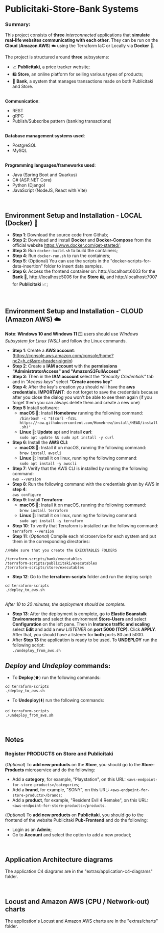 # Publicitaki-Store-Bank Systems

### Summary: 
This project consists of __three__ _interconnected_ applications that __simulate real-life websites communicating with each other__. They can be run on the **Cloud** (**Amazon AWS**) ☁️ using the Terraform IaC or Locally via **Docker** 🐋.

The project is structured around __three__ subsystems: 
- 📈 __Publicitaki__, a price tracker website;
- 🛍️ __Store__, an online platform for selling various types of products;
- 🏦 __Bank__, a system that manages transactions made on both Publicitaki and Store.

<br> __Communication__: 
- REST
- gRPC
- Publish/Subscribe pattern (banking transactions) 

<br> __Database management systems used__: 
- PostgreSQL
- MySQL

<br> __Programming languages/frameworks used__:
- Java (Spring Boot and Quarkus)
- C# (ASP.NET Core)
- Python (Django)
- JavaScript (NodeJS, React with Vite)

<br>

## Environment Setup and Installation - LOCAL (Docker) 🐋
- __Step 1__: Download the source code from Github;
- __Step 2__: Download and install **Docker** and **Docker-Compose** from the official website https://www.docker.com/get-started/;
- __Step 3__: Run `docker-build.sh` to build the containers;
- __Step 4__: Run `docker-run.sh` to run the containers;
- __Step 5__: (Optional) You can use the scripts in the "docker-scripts-for-data-insertion" folder to insert data samples.
- __Step 6__: Access the frontend container on: http://localhost:6003 for the **Bank** 🏦, http://localhost:5006 for the **Store** 🛍️, and http://localhost:7007 for **Publicitaki** 📈;

<br>

## Environment Setup and Installation - CLOUD (Amazon AWS) ☁️

__Note__: __Windows 10 and Windows 11__ 🪟 users should use _Windows Subsystem for Linux (WSL)_ and follow the Linux commands.


- __Step 1__: Create a __AWS account__: (https://console.aws.amazon.com/console/home?nc2=h_ct&src=header-signin)
- __Step 2__: Create a __IAM account__ with the __permissions "AdministratorAccess" and "AmazonS3FullAccess"__
- __Step 3__: Then in the __IAM account__ select the _"Security Credentials"_ tab and in _"Access keys"_ select __"Create access key"__
- __Step 4__: After the key's creation you should will have the __aws credentials__. __IMPORTANT__: do not forget to save the credentials because after you close the dialog you won't be able to see them again (if you forget them you can always delete them and create a new one)
- __Step 5__ Install software:
  - __macOS __: Install __Homebrew__ running the following command: <br> `/bin/bash -c "$(curl -fsSL https://raw.githubusercontent.com/Homebrew/install/HEAD/install.sh)"`
  - __Linux 🐧__: __Update__ apt and install __curl__: <br> `sudo apt update && sudo apt install -y curl`
- __Step 6__: Install the __AWS CLI__:
  - __macOS __: Install it on macOS, running the following command: <br>`brew install awscli`
  - __Linux 🐧__: Install it on linux, running the following command: <br>`sudo apt install -y awscli`
- __Step 7__: Verify that the AWS CLI is installed by running the following command: <br>`aws --version`
- __Step 8__: Run the following command with the credentials given by AWS in __step 4__: <br>`aws configure`
- __Step 9__: Install __Terraform__:
  - __macOS __: Install it on macOS, running the following command: <br>`brew install terraform`
  - __Linux 🐧__: Install it on linux, running the following command: <br>`sudo apt install -y terraform`
- __Step 10__: To verify that Terraform is installed run the following command:<br>
`terraform --version`
- __Step 11__: (_Optional_) Compile each microservice for each system and put them in the corresponding directories:
```
//Make sure that you create the EXECUTABLES FOLDERS

/terraform-scripts/bank/executables
/terraform-scripts/publicitaki/executables
/terraform-scripts/store/executables
```
- __Step 12__: Go to the __terraform-scripts__ folder and run the deploy script:<br>
```
cd terraform-scripts
./deploy_to_aws.sh
```
<br>_After 10 to 20 minutes, the deployment should be complete._
- __Step 13__: After the deployment is complete, go to __Elastic Beanstalk Environments__ and select the environment __Store-Users__ and select __Configuration__ on the left pane. Then in __Instance traffic and scaling__ select __Edit__ and add a new _LISTENER_ on __port 5000 (TCP)__. Click __APPLY__. <br>After that, you should have a listener for __both__ ports 80 and 5000.
- After __Step 13__ the application is ready to be used. To __UNDEPLOY__ run the following script: <br>`./undeploy_from_aws.sh`


## _Deploy_ and _Undeploy_ commands:
- To __Deploy__(⬆️) run the following commands:
```
cd terraform-scripts
./deploy_to_aws.sh
```
- To __Undeploy__(⬇️) run the following commands:
```
cd terraform-scripts
./undeploy_from_aws.sh
```

<br>

## Notes
### Register PRODUCTS on Store and Publicitaki
(_Optional_) To __add new products__ on the __Store__, you should go to the __Store-Products__ microservice and do the following:
- Add a __category__, for example, "Playstation", on this URL: `<aws-endpoint-for-store-products>/categories`;
- Add a __brand__, for example, "SONY", on this URL: `<aws-endpoint-for-store-products>/brands`;
- Add a __product__, for example, "Resident Evil 4 Remake", on this URL: `<aws-endpoint-for-store-products>/products`.

(_Optional_) To __add new products__ on __Publicitaki__, you should go to the frontend of the website Publicitaki __Pub-Frontend__ and do the following:
- Login as an __Admin__;
- Go to __Account__ and select the option to add a new product;

<br>

## Application Architecture diagrams
The application C4 diagrams are in the "extras/application-c4-diagrams" folder.

<br>

## Locust and Amazon AWS (CPU / Network-out) charts
The application's Locust and Amazon AWS charts are in the "extras/charts" folder.

